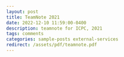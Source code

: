 ```yaml
---
layout: post
title: TeamNote 2021
date: 2022-12-10 11:59:00-0400
description: teamnote for ICPC, 2021
tags: comments
categories: sample-posts external-services
redirect: /assets/pdf/teamnote.pdf
---
```

